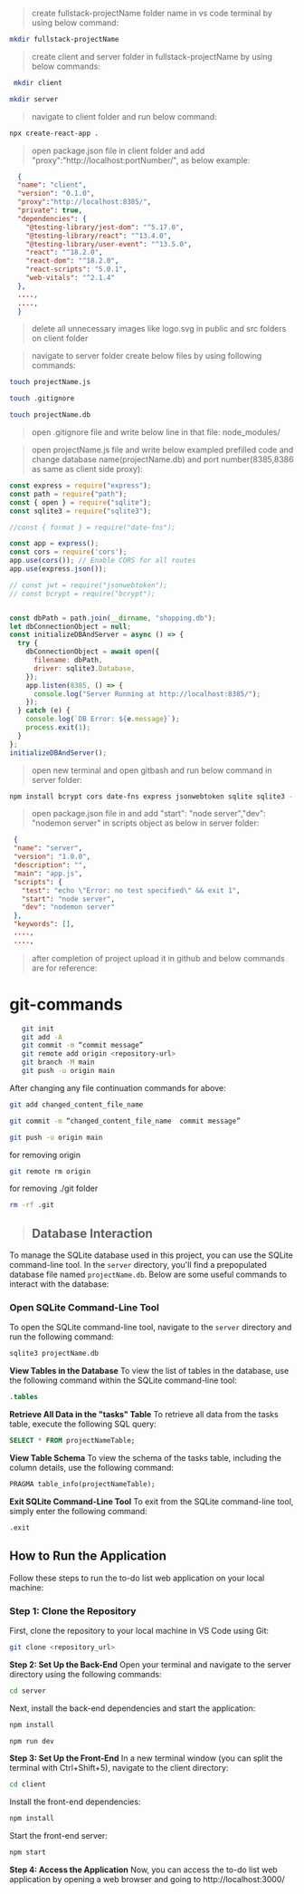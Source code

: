 >create fullstack-projectName folder name in  vs code terminal by using below command:
 ```bash
 mkdir fullstack-projectName
 ```

>create client and server folder in fullstack-projectName by using below commands:
```bash
 mkdir client
 ```

 ```bash
 mkdir server
 ```

>navigate to client folder and run below command:
  ```bash
  npx create-react-app .
  ```

>open package.json file in client folder and add "proxy":"http://localhost:portNumber/", as below example:
```json
  {
  "name": "client",
  "version": "0.1.0",
  "proxy":"http://localhost:8385/",
  "private": true,
  "dependencies": {
    "@testing-library/jest-dom": "^5.17.0",
    "@testing-library/react": "^13.4.0",
    "@testing-library/user-event": "^13.5.0",
    "react": "^18.2.0",
    "react-dom": "^18.2.0",
    "react-scripts": "5.0.1",
    "web-vitals": "^2.1.4"
  },
  ....,
  ....,
  }
```


>delete all unnecessary images like logo.svg in public and src folders on client folder 

>navigate to server folder create below files by using following commands:
 ```bash
 touch projectName.js
 ```
 ```bash
 touch .gitignore
 ```
 ```bash
 touch projectName.db
 ```

>open .gitignore file and write below line in that  file:
  node_modules/


>open projectName.js file and write below exampled prefilled code and change database name(projectName.db) and port number(8385,8386 as same as client side proxy):
```javascript
const express = require("express");
const path = require("path");
const { open } = require("sqlite");
const sqlite3 = require("sqlite3");

//const { format } = require("date-fns");

const app = express();
const cors = require('cors');
app.use(cors()); // Enable CORS for all routes
app.use(express.json());

// const jwt = require("jsonwebtoken");
// const bcrypt = require("bcrypt");


const dbPath = path.join(__dirname, "shopping.db");
let dbConnectionObject = null;
const initializeDBAndServer = async () => {
  try {
    dbConnectionObject = await open({
      filename: dbPath,
      driver: sqlite3.Database,
    });
    app.listen(8385, () => {
      console.log("Server Running at http://localhost:8385/");
    });
  } catch (e) {
    console.log(`DB Error: ${e.message}`);
    process.exit(1);
  }
};
initializeDBAndServer();

```


>open new terminal and open gitbash and run below command in server folder:
  ```bash
  npm install bcrypt cors date-fns express jsonwebtoken sqlite sqlite3 --save
  ```

>open package.json file in and add   "start": "node server","dev": "nodemon server" in scripts object as below in server folder:
 ```json
  {
  "name": "server",
  "version": "1.0.0",
  "description": "",
  "main": "app.js",
  "scripts": {
    "test": "echo \"Error: no test specified\" && exit 1",
    "start": "node server",
    "dev": "nodemon server"
  },
  "keywords": [],
  ....,
  ....,

 ```

>after completion of project upload it in github and below commands are for reference:
# git-commands
```bash
   git init 
   git add -A 
   git commit -m “commit message” 
   git remote add origin <repository-url>
   git branch -M main 
   git push -u origin main 
```  

After changing any file continuation commands for above:
```bash
git add changed_content_file_name
```
```bash
git commit -m “changed_content_file_name  commit message”
```
```bash
git push -u origin main
```

for removing origin
```bash
git remote rm origin 
```

for removing ./git folder
```bash
rm -rf .git 
```


>## Database Interaction
To manage the SQLite database used in this project, you can use the SQLite command-line tool. In the `server` directory, you'll find a prepopulated database file named `projectName.db`. Below are some useful commands to interact with the database:

### Open SQLite Command-Line Tool
To open the SQLite command-line tool, navigate to the `server` directory and run the following command:
```bash
sqlite3 projectName.db
```

**View Tables in the Database**
To view the list of tables in the database, use the following command within the SQLite command-line tool:
```sql
.tables
```

**Retrieve All Data in the "tasks" Table**
To retrieve all data from the tasks table, execute the following SQL query:
```sql
SELECT * FROM projectNameTable;
```

**View Table Schema**
To view the schema of the tasks table, including the column details, use the following command:
```sql
PRAGMA table_info(projectNameTable);
```

**Exit SQLite Command-Line Tool**
To exit from the SQLite command-line tool, simply enter the following command:
```sql
.exit
```



## How to Run the Application

Follow these steps to run the to-do list web application on your local machine:

### Step 1: Clone the Repository
First, clone the repository to your local machine in VS Code using Git:
```bash
git clone <repository_url>
```

**Step 2: Set Up the Back-End**
Open your terminal and navigate to the server directory using the following commands:
```bash
cd server
```
Next, install the back-end dependencies and start the application:
```bash
npm install
```
```bash
npm run dev
```

**Step 3: Set Up the Front-End**
In a new terminal window (you can split the terminal with Ctrl+Shift+5), navigate to the client directory:
```bash
cd client
```

Install the front-end dependencies:
```bash
npm install
```

Start the front-end server:
```bash
npm start
```



**Step 4: Access the Application**
Now, you can access the to-do list web application by opening a web browser and going to
http://localhost:3000/
   
 
 